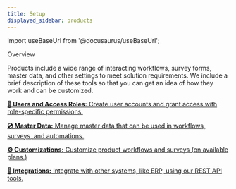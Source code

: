 ```yaml
---
title: Setup
displayed_sidebar: products
---
```


import useBaseUrl from '@docusaurus/useBaseUrl'; 

<span className="hero__title">Overview</span>
<br/>

Products include a wide range of interacting workflows, survey forms, master data, and other settings to meet solution requirements. We include a brief description of these tools so that you can get an idea of how they work and can be customized.

<div className="container">
<div className="row">

<div className="col col--12 margin-bottom--lg">
<a className="card2 padding--lg cardContainer_qNfC" href="/docs/products/setup/users">

<span className="hero__subtitle"><b>👤 Users and Access Roles:</b></span> 
Create user accounts and grant access with role-specific permissions.

</a>
</div>

<div className="col col--12 margin-bottom--lg">
<a className="card2 padding--lg cardContainer_qNfC" href="/docs/products/setup/master_data">

<span className="hero__subtitle"><b>💿 Master Data:</b></span> 
Manage master data that can be used in workflows, surveys, and automations.

</a>
</div>

<div className="col col--12 margin-bottom--lg">
<a className="card2 padding--lg cardContainer_qNfC" href="/docs/products/setup/customization">

<span className="hero__subtitle"><b>⚙️ Customizations:</b></span> 
Customize product workflows and surveys (on available plans.)

</a>
</div>

<div className="col col--12 margin-bottom--lg">
<a className="card2 padding--lg cardContainer_qNfC" href="/docs/products/setup/integrations">

<span className="hero__subtitle"><b>📡 Integrations:</b></span> 
Integrate with other systems, like ERP, using our REST API tools.

</a>
</div>

</div>
</div>
<br/>
